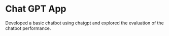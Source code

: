 # Chat GPT App

Developed a basic chatbot using chatgpt and explored the evaluation of the chatbot performance.
